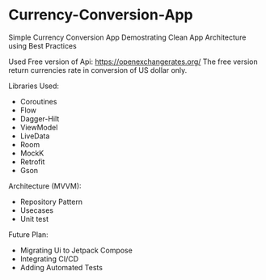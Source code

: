 # Currency-Conversion-App
Simple Currency Conversion App Demostrating Clean App Architecture using Best Practices

Used Free version of Api: https://openexchangerates.org/
The free version return currencies rate in conversion of US dollar only.


Libraries Used:
- Coroutines
- Flow
- Dagger-Hilt
- ViewModel
- LiveData
- Room
- MockK
- Retrofit
- Gson


Architecture (MVVM):
- Repository Pattern
- Usecases
- Unit test

Future Plan:
- Migrating Ui to Jetpack Compose
- Integrating CI/CD
- Adding Automated Tests


